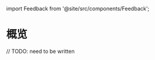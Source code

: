 import Feedback from '@site/src/components/Feedback';

# 概览

// TODO: need to be written <Feedback />

